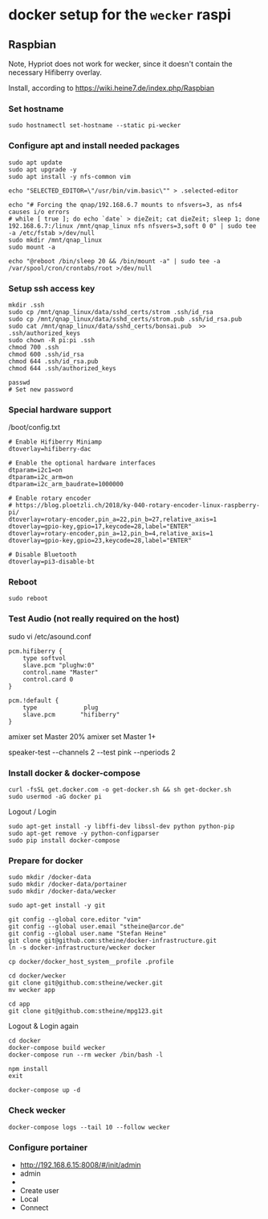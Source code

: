 # docker setup for the `wecker` raspi

## Raspbian

Note, Hypriot does not work for wecker, since it doesn't contain the necessary Hifiberry overlay.

Install, according to https://wiki.heine7.de/index.php/Raspbian

### Set hostname
```
sudo hostnamectl set-hostname --static pi-wecker
```

### Configure apt and install needed packages

```
sudo apt update
sudo apt upgrade -y
sudo apt install -y nfs-common vim

echo "SELECTED_EDITOR=\"/usr/bin/vim.basic\"" > .selected-editor

echo "# Forcing the qnap/192.168.6.7 mounts to nfsvers=3, as nfs4 causes i/o errors
# while [ true ]; do echo `date` > dieZeit; cat dieZeit; sleep 1; done
192.168.6.7:/linux /mnt/qnap_linux nfs nfsvers=3,soft 0 0" | sudo tee -a /etc/fstab >/dev/null
sudo mkdir /mnt/qnap_linux
sudo mount -a

echo "@reboot /bin/sleep 20 && /bin/mount -a" | sudo tee -a /var/spool/cron/crontabs/root >/dev/null
```

### Setup ssh access key

```
mkdir .ssh
sudo cp /mnt/qnap_linux/data/sshd_certs/strom .ssh/id_rsa
sudo cp /mnt/qnap_linux/data/sshd_certs/strom.pub .ssh/id_rsa.pub
sudo cat /mnt/qnap_linux/data/sshd_certs/bonsai.pub  >> .ssh/authorized_keys
sudo chown -R pi:pi .ssh
chmod 700 .ssh
chmod 600 .ssh/id_rsa
chmod 644 .ssh/id_rsa.pub
chmod 644 .ssh/authorized_keys

passwd
# Set new password
```

### Special hardware support

/boot/config.txt

```
# Enable Hifiberry Miniamp
dtoverlay=hifiberry-dac

# Enable the optional hardware interfaces
dtparam=i2c1=on
dtparam=i2c_arm=on
dtparam=i2c_arm_baudrate=1000000

# Enable rotary encoder
# https://blog.ploetzli.ch/2018/ky-040-rotary-encoder-linux-raspberry-pi/
dtoverlay=rotary-encoder,pin_a=22,pin_b=27,relative_axis=1
dtoverlay=gpio-key,gpio=17,keycode=28,label="ENTER"
dtoverlay=rotary-encoder,pin_a=12,pin_b=4,relative_axis=1
dtoverlay=gpio-key,gpio=23,keycode=28,label="ENTER"

# Disable Bluetooth
dtoverlay=pi3-disable-bt
```

### Reboot

```
sudo reboot
```

### Test Audio (not really required on the host)

sudo vi /etc/asound.conf
```
pcm.hifiberry {
    type softvol
    slave.pcm "plughw:0"
    control.name "Master"
    control.card 0
}

pcm.!default {
    type             plug
    slave.pcm       "hifiberry"
}
```

amixer set Master 20%
amixer set Master 1+

speaker-test --channels 2 --test pink --nperiods 2

### Install docker & docker-compose
```
curl -fsSL get.docker.com -o get-docker.sh && sh get-docker.sh
sudo usermod -aG docker pi
```

Logout / Login

```
sudo apt-get install -y libffi-dev libssl-dev python python-pip
sudo apt-get remove -y python-configparser
sudo pip install docker-compose
```

### Prepare for docker

```
sudo mkdir /docker-data
sudo mkdir /docker-data/portainer
sudo mkdir /docker-data/wecker

sudo apt-get install -y git

git config --global core.editor "vim"
git config --global user.email "stheine@arcor.de"
git config --global user.name "Stefan Heine"
git clone git@github.com:stheine/docker-infrastructure.git
ln -s docker-infrastructure/wecker docker

cp docker/docker_host_system__profile .profile

cd docker/wecker
git clone git@github.com:stheine/wecker.git
mv wecker app

cd app
git clone git@github.com:stheine/mpg123.git
```

Logout & Login again

```
cd docker
docker-compose build wecker
docker-compose run --rm wecker /bin/bash -l

npm install
exit

docker-compose up -d
```

### Check wecker

```
docker-compose logs --tail 10 --follow wecker
```

### Configure portainer

- http://192.168.6.15:8008/#/init/admin
- admin
- <pw>
- Create user
- Local
- Connect
